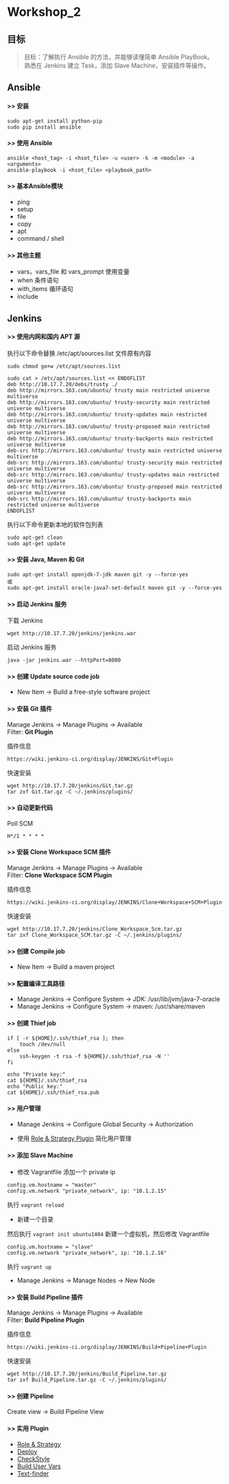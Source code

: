 
Workshop_2
==========

## 目标
> 目标：了解执行 Ansible 的方法，并能够读懂简单 Ansible PlayBook。<br>
> 熟悉在 Jenkins 建立 Task，添加 Slave Machine，安装插件等操作。

## Ansible
#### >> 安装
```
sudo apt-get install python-pip
sudo pip install ansible
```

#### >> 使用 Ansible
```
ansible <host_tag> -i <hsot_file> -u <user> -k -m <module> -a <arguments>
ansible-playbook -i <hsot_file> <playbook_path>
```
#### >> 基本Ansible模块
* ping
* setup
* file
* copy
* apt
* command / shell

#### >> 其他主题
* vars，vars_file 和 vars_prompt 使用变量
* when 条件语句
* with_items 循环语句
* include 

## Jenkins 
#### >> 使用内网和国内 APT 源
执行以下命令替换 /etc/apt/sources.list 文件原有内容

```
sudo chmod go+w /etc/apt/sources.list

sudo cat > /etc/apt/sources.list << ENDOFLIST
deb http://10.17.7.20/debs/trusty ./
deb http://mirrors.163.com/ubuntu/ trusty main restricted universe multiverse
deb http://mirrors.163.com/ubuntu/ trusty-security main restricted universe multiverse
deb http://mirrors.163.com/ubuntu/ trusty-updates main restricted universe multiverse
deb http://mirrors.163.com/ubuntu/ trusty-proposed main restricted universe multiverse
deb http://mirrors.163.com/ubuntu/ trusty-backports main restricted universe multiverse
deb-src http://mirrors.163.com/ubuntu/ trusty main restricted universe multiverse
deb-src http://mirrors.163.com/ubuntu/ trusty-security main restricted universe multiverse
deb-src http://mirrors.163.com/ubuntu/ trusty-updates main restricted universe multiverse
deb-src http://mirrors.163.com/ubuntu/ trusty-proposed main restricted universe multiverse
deb-src http://mirrors.163.com/ubuntu/ trusty-backports main restricted universe multiverse
ENDOFLIST
```

执行以下命令更新本地的软件包列表

```
sudo apt-get clean
sudo apt-get update
```

#### >> 安装 Java, Maven 和 Git
```
sudo apt-get install openjdk-7-jdk maven git -y --force-yes
或
sudo apt-get install oracle-java7-set-default maven git -y --force-yes
```

#### >> 启动 Jenkins 服务
下载 Jenkins

```
wget http://10.17.7.20/jenkins/jenkins.war
```
启动 Jenkins 服务

```
java -jar jenkins.war --httpPort=8080
```

#### >> 创建 Update source code job
* New Item -> Build a free-style software project

#### >> 安装 Git 插件

Manage Jenkins -> Manage Plugins -> Available<br>
Filter: __Git Plugin__

插件信息

```
https://wiki.jenkins-ci.org/display/JENKINS/Git+Plugin
```
快速安装

```
wget http://10.17.7.20/jenkins/Git.tar.gz
tar zxf Git.tar.gz -C ~/.jenkins/plugins/
```
#### >> 自动更新代码

Poll SCM

```
H*/1 * * * *
```

#### >> 安装 Clone Workspace SCM 插件

Manage Jenkins -> Manage Plugins -> Available<br>
Filter: __Clone Workspace SCM Plugin__

插件信息

```
https://wiki.jenkins-ci.org/display/JENKINS/Clone+Workspace+SCM+Plugin
```
快速安装

```
wget http://10.17.7.20/jenkins/Clone_Workspace_Scm.tar.gz
tar zxf Clone_Workspace_SCM.tar.gz -C ~/.jenkins/plugins/
```

#### >> 创建 Compile job
* New Item -> Build a maven project

#### >> 配置编译工具路径

* Manage Jenkins -> Configure System -> JDK: /usr/lib/jvm/java-7-oracle
* Manage Jenkins -> Configure System -> maven: /usr/share/maven

#### >> 创建 Thief job
```
if [ -r ${HOME}/.ssh/thief_rsa ]; then
	touch /dev/null
else
	ssh-keygen -t rsa -f ${HOME}/.ssh/thief_rsa -N ''
fi

echo "Private key:"
cat ${HOME}/.ssh/thief_rsa
echo "Public key:"
cat ${HOME}/.ssh/thief_rsa.pub
```

#### >> 用户管理
* Manage Jenkins -> Configure Global Security -> Authorization

* 使用 [Role & Strategy Plugin](http://wiki.hudson-ci.org/display/HUDSON/Role+Strategy+Plugin) 简化用户管理

#### >> 添加 Slave Machine
* 修改 Vagrantfile 添加一个 private ip

```
config.vm.hostname = "master"
config.vm.network "private_network", ip: "10.1.2.15"
```
执行 `vagrant reload`

* 新建一个目录

然后执行 `vagrant init ubuntu1404` 新建一个虚拟机，然后修改 Vagrantfile

```
config.vm.hostname = "slave"
config.vm.network "private_network", ip: "10.1.2.16"
```
执行 `vagrant up`

* Manage Jenkins -> Manage Nodes -> New Node

#### >> 安装 Build Pipeline 插件

Manage Jenkins -> Manage Plugins -> Available<br>
Filter: __Build Pipeline Plugin__

插件信息

```
https://wiki.jenkins-ci.org/display/JENKINS/Build+Pipeline+Plugin
```
快速安装

```
wget http://10.17.7.20/jenkins/Build_Pipeline.tar.gz
tar zxf Build_Pipeline.tar.gz -C ~/.jenkins/plugins/
```

#### >> 创建 Pipeline
Create view -> Build Pipeline View

#### >> 实用 Plugin
* [Role & Strategy](http://wiki.jenkins-ci.org/display/HUDSON/Role+Strategy+Plugin)
* [Deploy](http://wiki.jenkins-ci.org/display/HUDSON/Deploy+Plugin)
* [CheckStyle](http://wiki.jenkins-ci.org/display/HUDSON/Checkstyle+Plugin)
* [Build User Vars](https://wiki.jenkins-ci.org/display/JENKINS/Build+User+Vars+Plugin)
* [Text-finder](https://wiki.jenkins-ci.org/display/JENKINS/Text-finder+Plugin)